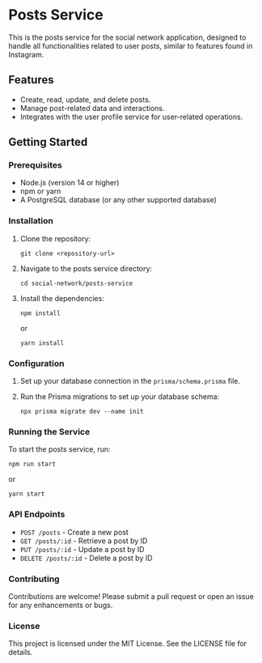 # Posts Service

This is the posts service for the social network application, designed to handle all functionalities related to user posts, similar to features found in Instagram.

## Features

- Create, read, update, and delete posts.
- Manage post-related data and interactions.
- Integrates with the user profile service for user-related operations.

## Getting Started

### Prerequisites

- Node.js (version 14 or higher)
- npm or yarn
- A PostgreSQL database (or any other supported database)

### Installation

1. Clone the repository:

   ```
   git clone <repository-url>
   ```

2. Navigate to the posts service directory:

   ```
   cd social-network/posts-service
   ```

3. Install the dependencies:

   ```
   npm install
   ```

   or

   ```
   yarn install
   ```

### Configuration

1. Set up your database connection in the `prisma/schema.prisma` file.
2. Run the Prisma migrations to set up your database schema:

   ```
   npx prisma migrate dev --name init
   ```

### Running the Service

To start the posts service, run:

```
npm run start
```

or

```
yarn start
```

### API Endpoints

- `POST /posts` - Create a new post
- `GET /posts/:id` - Retrieve a post by ID
- `PUT /posts/:id` - Update a post by ID
- `DELETE /posts/:id` - Delete a post by ID

### Contributing

Contributions are welcome! Please submit a pull request or open an issue for any enhancements or bugs.

### License

This project is licensed under the MIT License. See the LICENSE file for details.